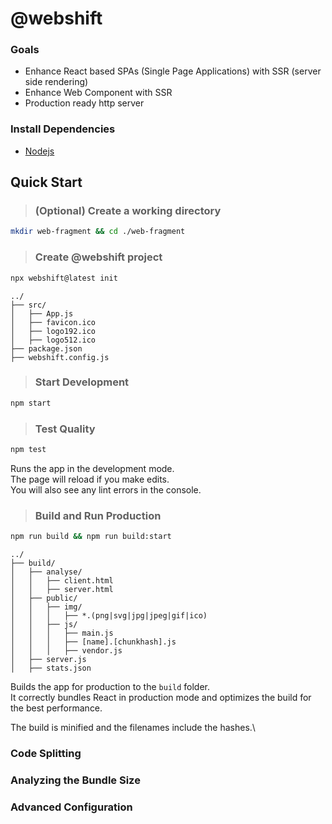 # @webshift

### Goals
* Enhance React based SPAs (Single Page Applications) with SSR (server side rendering)
* Enhance Web Component with SSR
* Production ready http server

### Install Dependencies

* [Nodejs](https://nodejs.org/en/download/)

## Quick Start

> ### (Optional) Create a working directory
```bash
mkdir web-fragment && cd ./web-fragment
```

> ### Create @webshift project

```bash
npx webshift@latest init
```

```text
../
├── src/
│   ├── App.js
│   ├── favicon.ico
│   ├── logo192.ico
│   ├── logo512.ico
├── package.json
├── webshift.config.js
```

> ### Start Development

```bash
npm start
```

> ### Test Quality

```bash
npm test
```


Runs the app in the development mode.\
The page will reload if you make edits.\
You will also see any lint errors in the console.

> ### Build and Run Production

```bash 
npm run build && npm run build:start
```

```text
../
├── build/
│   ├── analyse/
│   │   ├── client.html
│   │   ├── server.html
│   ├── public/
│   │   ├── img/
│   │   │   ├── *.(png|svg|jpg|jpeg|gif|ico)
│   │   ├── js/
│   │   │   ├── main.js
│   │   │   ├── [name].[chunkhash].js
│   │   │   ├── vendor.js
│   ├── server.js
│   ├── stats.json
```

Builds the app for production to the `build` folder.\
It correctly bundles React in production mode and optimizes the build for the best performance.

The build is minified and the filenames include the hashes.\

### Code Splitting

### Analyzing the Bundle Size

### Advanced Configuration



